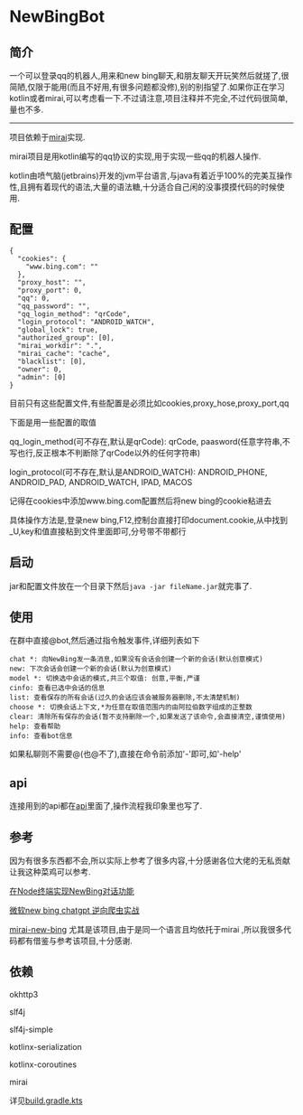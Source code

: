 # NewBingBot

## 简介

一个可以登录qq的机器人,用来和new bing聊天,和朋友聊天开玩笑然后就搓了,很简陋,仅限于能用(而且不好用,有很多问题都没修),别的别指望了.如果你正在学习kotlin或者mirai,可以考虑看一下.不过请注意,项目注释并不完全,不过代码很简单,量也不多.

---

项目依赖于[mirai](https://github.com/mamoe/mirai)实现.

mirai项目是用kotlin编写的qq协议的实现,用于实现一些qq的机器人操作.

kotlin由喷气脑(jetbrains)开发的jvm平台语言,与java有着近乎100%的完美互操作性,且拥有着现代的语法,大量的语法糖,十分适合自己闲的没事摸摸代码的时候使用.

## 配置
```json5
{
  "cookies": {
    "www.bing.com": "" 
  },
  "proxy_host": "",
  "proxy_port": 0,
  "qq": 0,
  "qq_password": "",
  "qq_login_method": "qrCode",
  "login_protocol": "ANDROID_WATCH",
  "global_lock": true,
  "authorized_group": [0],
  "mirai_workdir": ".",
  "mirai_cache": "cache",
  "blacklist": [0],
  "owner": 0,
  "admin": [0]
}
```
目前只有这些配置文件,有些配置是必须比如cookies,proxy_hose,proxy_port,qq

下面是用一些配置的取值

qq_login_method(可不存在,默认是qrCode): qrCode, paasword(任意字符串,不写也行,反正根本不判断除了qrCode以外的任何字符串)

login_protocol(可不存在,默认是ANDROID_WATCH): ANDROID_PHONE, ANDROID_PAD, ANDROID_WATCH, IPAD, MACOS

记得在cookies中添加www.bing.com配置然后将new bing的cookie粘进去

具体操作方法是,登录new bing,F12,控制台直接打印document.cookie,从中找到_U,key和值直接粘到文件里面即可,分号带不带都行

## 启动
jar和配置文件放在一个目录下然后`java -jar fileName.jar`就完事了.

## 使用
在群中直接@bot,然后通过指令触发事件,详细列表如下
```text
chat *: 向NewBing发一条消息,如果没有会话会创建一个新的会话(默认创意模式)
new: 下次会话会创建一个新的会话(默认为创意模式)
model *: 切换选中会话的模式,共三个取值: 创意,平衡,严谨
cinfo: 查看已选中会话的信息
list: 查看保存的所有会话(过久的会话应该会被服务器删除,不太清楚机制)
choose *: 切换会话上下文,*为任意在取值范围内的由阿拉伯数字组成的正整数
clear: 清除所有保存的会话(暂不支持删除一个,如果发送了该命令,会直接清空,谨慎使用)
help: 查看帮助
info: 查看bot信息
```
如果私聊则不需要@(也@不了),直接在命令前添加'-'即可,如'-help'

## api
连接用到的api都在[api](api.md)里面了,操作流程我印象里也写了.

## 参考
因为有很多东西都不会,所以实际上参考了很多内容,十分感谢各位大佬的无私贡献让我这种菜鸡可以参考.

[在Node终端实现NewBing对话功能](https://juejin.cn/post/7223563681878655037#heading-11)

[微软new bing chatgpt 逆向爬虫实战](https://zhuanlan.zhihu.com/p/609240938)

[mirai-new-bing](https://github.com/cssxsh/mirai-new-bing/tree/main) 尤其是该项目,由于是同一个语言且均依托于mirai
,所以我很多代码都有借鉴与参考该项目,十分感谢.

## 依赖
okhttp3

slf4j

slf4j-simple

kotlinx-serialization

kotlinx-coroutines

mirai

详见[build.gradle.kts](build.gradle.kts)